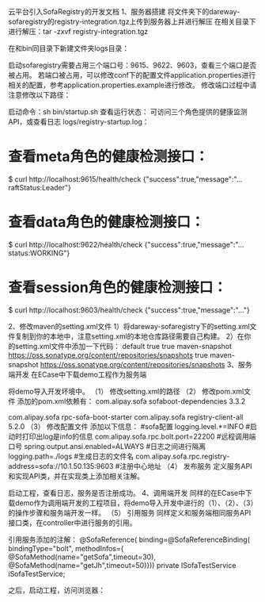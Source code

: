 云平台引入SofaRegistry的开发文档
1、服务器搭建
将文件夹下的dareway-sofaregistry的registry-integration.tgz上传到服务器上并进行解压
在相关目录下进行解压：tar -zxvf registry-integration.tgz
 
在和bin同目录下新建文件夹logs目录：
 
启动sofaregistry需要占用三个端口号：9615、9622、9603，查看三个端口是否被占用。
若端口被占用，可以修改conf下的配置文件application.properties进行相关的配置，参考application.properties.example进行修改。
修改端口过程中请注意修改以下路径：
 
启动命令：sh bin/startup.sh
查看运行状态：
可访问三个角色提供的健康监测 API，或查看日志 logs/registry-startup.log：
# 查看meta角色的健康检测接口：
$ curl http://localhost:9615/health/check
{"success":true,"message":"... raftStatus:Leader"}

# 查看data角色的健康检测接口：
$ curl http://localhost:9622/health/check
{"success":true,"message":"... status:WORKING"}

# 查看session角色的健康检测接口：
$ curl http://localhost:9603/health/check
{"success":true,"message":"..."}

2、修改maven的setting.xml文件
1）将dareway-sofaregistry下的setting.xml文件复制到你的本地中，注意setting.xml的本地仓库路径需要自己构建。
2）在你的setting.xml文件中添加一下代码：
<profiles>
<profile>
    <id>default</id>
    <activation>
        <activeByDefault>true</activeByDefault>
    </activation>
    <repositories>
        <repository>
            <snapshots>
                <enabled>true</enabled>
            </snapshots>
            <id>maven-snapshot</id>
            <url>https://oss.sonatype.org/content/repositories/snapshots</url>
        </repository>
    </repositories>
    <pluginRepositories>
        <pluginRepository>
            <snapshots>
                <enabled>true</enabled>
            </snapshots>
            <id>maven-snapshot</id>
            <url>https://oss.sonatype.org/content/repositories/snapshots</url>
        </pluginRepository>
    </pluginRepositories>
</profile>
3、服务端开发
在ECase中下载demo工程作为服务端
 
将demo导入开发坏境中。
（1）	修改setting.xml的路径
（2）	修改pom.xml文件
添加的pom.xml依赖有：
<parent>
    <groupId>com.alipay.sofa</groupId>
    <artifactId>sofaboot-dependencies</artifactId>
    <version>3.3.2</version>
    <relativePath/> <!-- lookup parent from repository -->
</parent>

<!--sofa依赖-->
<!--rpc-->
<dependency>
    <groupId>com.alipay.sofa</groupId>
    <artifactId>rpc-sofa-boot-starter</artifactId>
</dependency>
<!--SOFARegistry 依赖-->
<dependency>
    <groupId>com.alipay.sofa</groupId>
    <artifactId>registry-client-all</artifactId>
    <version>5.2.0</version>
</dependency>
（3）	修改配置文件
添加以下信息：
#sofa配置
logging.level.*=INFO  #启动时打印出log是info的信息
com.alipay.sofa.rpc.bolt.port=22200   #远程调用端口号
spring.output.ansi.enabled=ALWAYS   #日志之间进行隔离
logging.path=./logs   #生成日志的文件名
com.alipay.sofa.rpc.registry-address=sofa://10.1.50.135:9603  #注册中心地址
（4）	发布服务
定义服务API和实现API类，并在实现类上添加相关注解。
 
启动工程，查看日志，服务是否注册成功。
4、调用端开发
同样的在ECase中下载demo作为调用端开发的工程项目，将demo导入开发中进行的（1）、（2）、（3）的操作步骤和服务端开发一样。
（5）	引用服务
同样定义和服务端相同服务API接口类，在controller中进行服务的引用。
 
引用服务添加的注解：
@SofaReference(
        binding=@SofaReferenceBinding(
        bindingType="bolt",
        methodInfos={
                @SofaMethod(name="getSofa",timeout=30),
                @SofaMethod(name="getJh",timeout=50)}))
private  ISofaTestService iSofaTestService;

之后，启动工程，访问浏览器：
 
